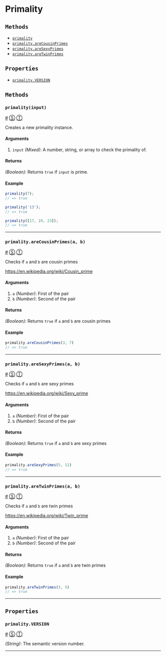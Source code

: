 # Primality

<!-- div -->


<!-- div -->

## <a id="Methods"></a>`Methods`
* [`primality`](#primalityinput)
* [`primality.areCousinPrimes`](#primalityarecousinprimesa-b)
* [`primality.areSexyPrimes`](#primalityaresexyprimesa-b)
* [`primality.areTwinPrimes`](#primalityaretwinprimesa-b)

<!-- /div -->


<!-- div -->

## `Properties`
* [`primality.VERSION`](#primalityversion)

<!-- /div -->


<!-- /div -->


<!-- div -->


<!-- div -->

## `Methods`

<!-- div -->

### <a id="primalityinput"></a>`primality(input)`
<a href="#primalityinput">#</a> [&#x24C8;](https://github.com/KenanY/primality/blob/master/primality.js#L141 "View in source") [&#x24C9;][1]

Creates a new primality instance.

#### Arguments
1. `input` *(Mixed)*: A number, string, or array to check the primality of.

#### Returns
*(Boolean)*: Returns `true` if `input` is prime.

#### Example
```js
primality(7);
// => true

primality('13');
// => true

primality([17, 19, 23]);
// => true
```

* * *

<!-- /div -->


<!-- div -->

### <a id="primalityarecousinprimesa-b"></a>`primality.areCousinPrimes(a, b)`
<a href="#primalityarecousinprimesa-b">#</a> [&#x24C8;](https://github.com/KenanY/primality/blob/master/primality.js#L188 "View in source") [&#x24C9;][1]

Checks if `a` and `b` are cousin primes

<https://en.wikipedia.org/wiki/Cousin_prime>

#### Arguments
1. `a` *(Number)*: First of the pair
2. `b` *(Number)*: Second of the pair

#### Returns
*(Boolean)*: Returns `true` if `a` and `b` are cousin primes

#### Example
```js
primality.areCousinPrimes(3, 7)
// => true
```

* * *

<!-- /div -->


<!-- div -->

### <a id="primalityaresexyprimesa-b"></a>`primality.areSexyPrimes(a, b)`
<a href="#primalityaresexyprimesa-b">#</a> [&#x24C8;](https://github.com/KenanY/primality/blob/master/primality.js#L209 "View in source") [&#x24C9;][1]

Checks if `a` and `b` are sexy primes

<https://en.wikipedia.org/wiki/Sexy_prime>

#### Arguments
1. `a` *(Number)*: First of the pair
2. `b` *(Number)*: Second of the pair

#### Returns
*(Boolean)*: Returns `true` if `a` and `b` are sexy primes

#### Example
```js
primality.areSexyPrimes(5, 11)
// => true
```

* * *

<!-- /div -->


<!-- div -->

### <a id="primalityaretwinprimesa-b"></a>`primality.areTwinPrimes(a, b)`
<a href="#primalityaretwinprimesa-b">#</a> [&#x24C8;](https://github.com/KenanY/primality/blob/master/primality.js#L167 "View in source") [&#x24C9;][1]

Checks if `a` and `b` are twin primes

<https://en.wikipedia.org/wiki/Twin_prime>

#### Arguments
1. `a` *(Number)*: First of the pair
2. `b` *(Number)*: Second of the pair

#### Returns
*(Boolean)*: Returns `true` if `a` and `b` are twin primes

#### Example
```js
primality.areTwinPrimes(3, 5)
// => true
```

* * *

<!-- /div -->


<!-- /div -->


<!-- div -->

## `Properties`

<!-- div -->

### <a id="primalityversion"></a>`primality.VERSION`
<a href="#primalityversion">#</a> [&#x24C8;](https://github.com/KenanY/primality/blob/master/primality.js#L222 "View in source") [&#x24C9;][1]

*(String)*: The semantic version number.

* * *

<!-- /div -->


<!-- /div -->


<!-- /div -->


  [1]: #Methods "Jump back to the TOC."